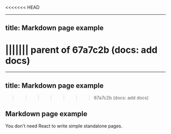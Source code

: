 <<<<<<< HEAD
<!--
SPDX-FileCopyrightText: 2022 - 2024 Ali Sajid Imami

SPDX-License-Identifier: MIT
-->

---

## title: Markdown page example
||||||| parent of 67a7c2b (docs: add docs)
=======
---
title: Markdown page example
---
>>>>>>> 67a7c2b (docs: add docs)

## Markdown page example

You don't need React to write simple standalone pages.
